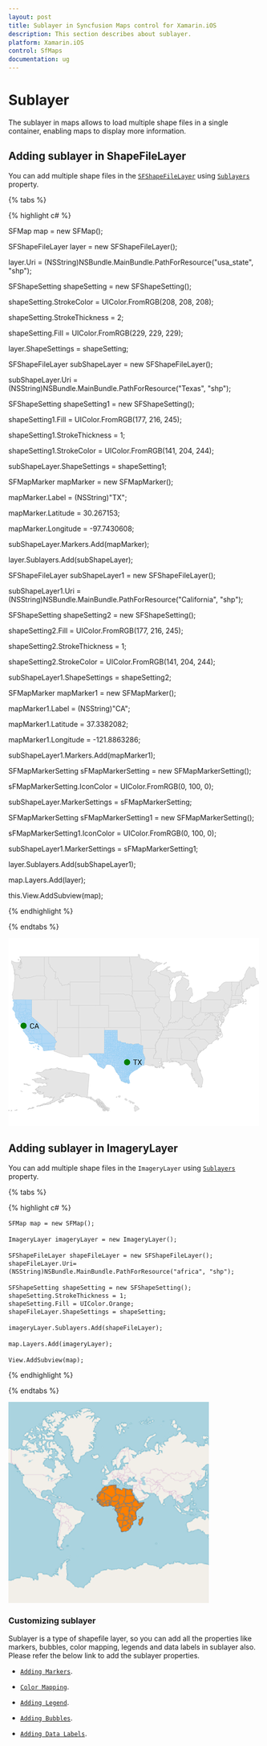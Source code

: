 ```yaml
---
layout: post
title: Sublayer in Syncfusion Maps control for Xamarin.iOS
description: This section describes about sublayer.
platform: Xamarin.iOS
control: SfMaps
documentation: ug
---
```


# Sublayer
 
The sublayer in maps allows to load multiple shape files in a single container, enabling maps to display more information. 

## Adding sublayer in ShapeFileLayer

You can add multiple shape files in the [`SFShapeFileLayer`](https://help.syncfusion.com/cr/xamarin-ios/Syncfusion.SfMaps.iOS.SFShapeFileLayer.html) using [`Sublayers`](https://help.syncfusion.com/cr/xamarin-ios/Syncfusion.SfMaps.iOS.SFShapeFileLayer.html) property.

{% tabs %}

{% highlight c# %}

SFMap map = new SFMap();

SFShapeFileLayer layer = new SFShapeFileLayer();

layer.Uri = (NSString)NSBundle.MainBundle.PathForResource("usa_state", "shp");

SFShapeSetting shapeSetting = new SFShapeSetting();

shapeSetting.StrokeColor = UIColor.FromRGB(208, 208, 208);

shapeSetting.StrokeThickness = 2;

shapeSetting.Fill = UIColor.FromRGB(229, 229, 229);

layer.ShapeSettings = shapeSetting;

SFShapeFileLayer subShapeLayer = new SFShapeFileLayer();

subShapeLayer.Uri = (NSString)NSBundle.MainBundle.PathForResource("Texas", "shp");

SFShapeSetting shapeSetting1 = new SFShapeSetting();

shapeSetting1.Fill = UIColor.FromRGB(177, 216, 245);

shapeSetting1.StrokeThickness = 1;

shapeSetting1.StrokeColor = UIColor.FromRGB(141, 204, 244);

subShapeLayer.ShapeSettings = shapeSetting1;

SFMapMarker mapMarker = new SFMapMarker();

mapMarker.Label = (NSString)"TX";

mapMarker.Latitude = 30.267153;

mapMarker.Longitude = -97.7430608;

subShapeLayer.Markers.Add(mapMarker);

layer.Sublayers.Add(subShapeLayer);

SFShapeFileLayer subShapeLayer1 = new SFShapeFileLayer();

subShapeLayer1.Uri = (NSString)NSBundle.MainBundle.PathForResource("California", "shp");

SFShapeSetting shapeSetting2 = new SFShapeSetting();

shapeSetting2.Fill = UIColor.FromRGB(177, 216, 245);

shapeSetting2.StrokeThickness = 1;

shapeSetting2.StrokeColor = UIColor.FromRGB(141, 204, 244);

subShapeLayer1.ShapeSettings = shapeSetting2;

SFMapMarker mapMarker1 = new SFMapMarker();

mapMarker1.Label = (NSString)"CA";

mapMarker1.Latitude = 37.3382082;

mapMarker1.Longitude = -121.8863286;

subShapeLayer1.Markers.Add(mapMarker1);

SFMapMarkerSetting sFMapMarkerSetting = new SFMapMarkerSetting();

sFMapMarkerSetting.IconColor = UIColor.FromRGB(0, 100, 0);

subShapeLayer.MarkerSettings = sFMapMarkerSetting;

SFMapMarkerSetting sFMapMarkerSetting1 = new SFMapMarkerSetting();

sFMapMarkerSetting1.IconColor = UIColor.FromRGB(0, 100, 0);

subShapeLayer1.MarkerSettings = sFMapMarkerSetting1;

layer.Sublayers.Add(subShapeLayer1);

map.Layers.Add(layer);

this.View.AddSubview(map);

{% endhighlight %}

{% endtabs %}

![ShapeFileLayer Sublayer in Xamarin.iOS](Images/Sublayer.png)

## Adding sublayer in ImageryLayer

You can add multiple shape files in the `ImageryLayer` using [`Sublayers`](https://help.syncfusion.com/cr/xamarin-ios/Syncfusion.SfMaps.iOS.SFShapeFileLayer.html) property.

{% tabs %}

{% highlight c# %}

    SFMap map = new SFMap();

    ImageryLayer imageryLayer = new ImageryLayer();

    SFShapeFileLayer shapeFileLayer = new SFShapeFileLayer();
    shapeFileLayer.Uri= (NSString)NSBundle.MainBundle.PathForResource("africa", "shp");

    SFShapeSetting shapeSetting = new SFShapeSetting();
    shapeSetting.StrokeThickness = 1;
    shapeSetting.Fill = UIColor.Orange;
    shapeFileLayer.ShapeSettings = shapeSetting;

    imageryLayer.Sublayers.Add(shapeFileLayer);

    map.Layers.Add(imageryLayer);

    View.AddSubview(map);

{% endhighlight %}

{% endtabs %}

![ImageryLayer Sublayer in Xamarin.iOS](Images/ImageryLayer-SubLayer.png)

### Customizing sublayer

Sublayer is a type of shapefile layer, so you can add all the properties like markers, bubbles, color mapping, legends and data labels in sublayer also. Please refer the below link to add the sublayer properties.

* [`Adding Markers`](https://help.syncfusion.com/xamarin-ios/sfmaps/markers#adding-marker).

* [`Color Mapping`](https://help.syncfusion.com/xamarin-ios/sfmaps/color-mapping).

* [`Adding Legend`](https://help.syncfusion.com/xamarin-ios/sfmaps/legend).

* [`Adding Bubbles`](https://help.syncfusion.com/xamarin-ios/sfmaps/bubble-marker#adding-bubbles).

* [`Adding Data Labels`](https://help.syncfusion.com/xamarin-ios/sfmaps/data-labels#adding-data-labels).
